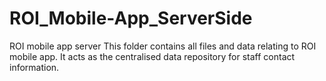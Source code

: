 # ROI_Mobile-App_ServerSide
ROI mobile app server
This folder contains all files and data relating to ROI mobile app.
It acts as the centralised data repository for staff contact information.
